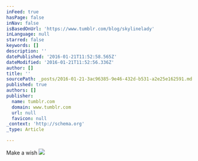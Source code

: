 ```yaml
---
inFeed: true
hasPage: false
inNav: false
isBasedOnUrl: 'https://www.tumblr.com/blog/skylinelady'
inLanguage: null
starred: false
keywords: []
description: ''
datePublished: '2016-01-21T11:52:58.565Z'
dateModified: '2016-01-21T11:52:56.336Z'
author: []
title: ''
sourcePath: _posts/2016-01-21-3ac96385-9e46-432d-b531-a2e25e162591.md
published: true
authors: []
publisher:
  name: tumblr.com
  domain: www.tumblr.com
  url: null
  favicon: null
_context: 'http://schema.org'
_type: Article

---
```

Make a wish
![](https://s3-us-west-2.amazonaws.com/the-grid-img/p/baa7ffe6a8978aba6cbe111c78161956061ce492.gif)